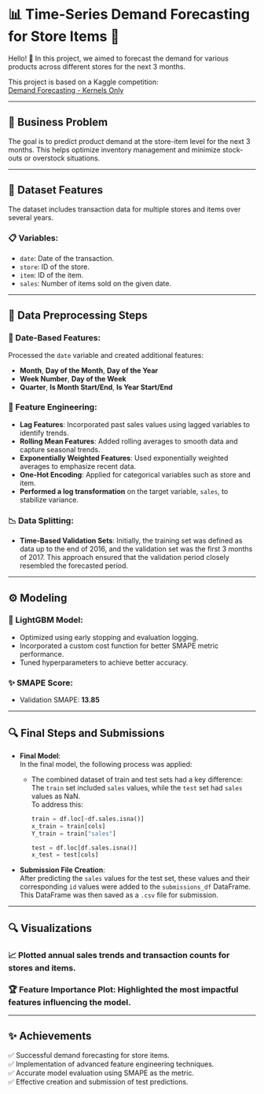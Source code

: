 # 📊 Time-Series Demand Forecasting for Store Items 🌟

Hello! 👋 In this project, we aimed to forecast the demand for various products across different stores for the next 3 months. 

This project is based on a Kaggle competition:  
[Demand Forecasting - Kernels Only](https://www.kaggle.com/c/demand-forecasting-kernels-only/data)

---

## 📝 Business Problem

The goal is to predict product demand at the store-item level for the next 3 months. This helps optimize inventory management and minimize stock-outs or overstock situations.

---

## 📂 Dataset Features

The dataset includes transaction data for multiple stores and items over several years.

### 📋 Variables:
- `date`: Date of the transaction.
- `store`: ID of the store.
- `item`: ID of the item.
- `sales`: Number of items sold on the given date.

---

## 🔧 Data Preprocessing Steps

### 📅 Date-Based Features:
Processed the `date` variable and created additional features:
- **Month**, **Day of the Month**, **Day of the Year**  
- **Week Number**, **Day of the Week**  
- **Quarter**, **Is Month Start/End**, **Is Year Start/End**

### 🎯 Feature Engineering:
- **Lag Features**: Incorporated past sales values using lagged variables to identify trends.
- **Rolling Mean Features**: Added rolling averages to smooth data and capture seasonal trends.
- **Exponentially Weighted Features**: Used exponentially weighted averages to emphasize recent data.
- **One-Hot Encoding**: Applied for categorical variables such as store and item.
- **Performed a log transformation** on the target variable, `sales`, to stabilize variance.

### 📉 Data Splitting:
- **Time-Based Validation Sets**: Initially, the training set was defined as data up to the end of 2016, and the validation set was the first 3 months of 2017. This approach ensured that the validation period closely resembled the forecasted period.

---

## ⚙️ Modeling

### 🚀 LightGBM Model:
- Optimized using early stopping and evaluation logging.
- Incorporated a custom cost function for better SMAPE metric performance.
- Tuned hyperparameters to achieve better accuracy.

### ✨ SMAPE Score:
- Validation SMAPE: **13.85**

---

## 🔍 Final Steps and Submissions

- **Final Model**:  
  In the final model, the following process was applied:  
  - The combined dataset of train and test sets had a key difference:  
    The `train` set included `sales` values, while the `test` set had `sales` values as NaN.  
    To address this:  
    ```python
    train = df.loc[~df.sales.isna()]
    x_train = train[cols]
    Y_train = train["sales"]
    
    test = df.loc[df.sales.isna()]
    x_test = test[cols]
    ```

- **Submission File Creation**:  
  After predicting the `sales` values for the test set, these values and their corresponding `id` values were added to the `submissions_df` DataFrame. This DataFrame was then saved as a `.csv` file for submission.

---

## 🔍 Visualizations

### 📈 Plotted annual sales trends and transaction counts for stores and items.
### 🏆 Feature Importance Plot: Highlighted the most impactful features influencing the model.

---

## ✨ Achievements
✅ Successful demand forecasting for store items.  
✅ Implementation of advanced feature engineering techniques.  
✅ Accurate model evaluation using SMAPE as the metric.  
✅ Effective creation and submission of test predictions.
